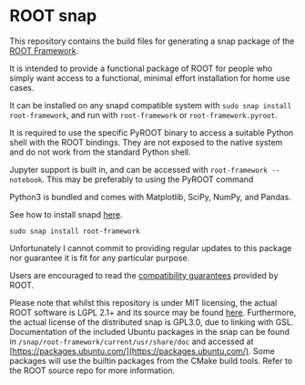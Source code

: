 # ROOT snap

This repository contains the build files for generating a snap package of the [ROOT Framework](https://root.cern).

It is intended to provide a functional package of ROOT for people who simply want access to a functional, minimal effort installation for home use cases.

It can be installed on any snapd compatible system with `sudo snap install root-framework`, and run with `root-framework` or `root-framework.pyroot`.

It is required to use the specific PyROOT binary to access a suitable Python shell with the ROOT bindings. They are not exposed to the native system and do not work from the standard Python shell.

Jupyter support is built in, and can be accessed with `root-framework --notebook`. This may be preferably to using the PyROOT command

Python3 is bundled and comes with Matplotlib, SciPy, NumPy, and Pandas.

See how to install snapd [here](https://snapcraft.io/docs/installing-snapd).

`sudo snap install root-framework`

Unfortunately I cannot commit to providing regular updates to this package nor guarantee it is fit for any particular purpose. 

Users are encouraged to read the [compatibility guarantees](https://root.cern/about/versioning/) provided by ROOT.

Please note that whilst this repository is under MIT licensing, the actual ROOT software is LGPL 2.1+ and its source may be found [here](https://github.com/root-project/root.git).
Furthermore, the actual license of the distributed snap is GPL3.0, due to linking with GSL.
Documentation of the included Ubuntu packages in the snap can be found in `/snap/root-framework/current/usr/share/doc` and accessed at [https://packages.ubuntu.com/](https://packages.ubuntu.com/).
Some packages will use the builtin packages from the CMake build tools. Refer to the ROOT source repo for more information.


